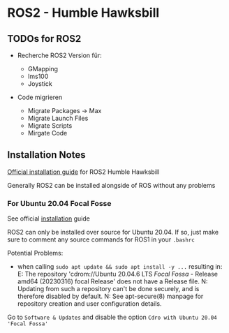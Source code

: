 # ROS2 - Humble Hawksbill

## TODOs for ROS2
- Recherche ROS2 Version für:
    - GMapping
    - lms100
    - Joystick

- Code migrieren
    - Migrate Packages -> Max
    - Migrate Launch Files
    - Migrate Scripts
    - Mirgate Code
 

## Installation Notes
[Official installation guide](https://docs.ros.org/en/humble/Installation.html) for ROS2 Humble Hawksbill

Generally ROS2 can be installed alongside of ROS without any problems

### For Ubuntu 20.04 Focal Fosse
See official [installation](https://docs.ros.org/en/humble/Installation/Alternatives/Ubuntu-Development-Setup.html) guide

ROS2 can only be installed over source for Ubuntu 20.04.
If so, just make sure to comment any source commands for ROS1 in your `.bashrc`

Potential Problems:

- when calling ```sudo apt update && sudo apt install -y ...``` resulting in:
        E: The repository 'cdrom://Ubuntu 20.04.6 LTS _Focal Fossa_ - Release amd64 (20230316) focal Release' does not have a Release file.
        N: Updating from such a repository can't be done securely, and is therefore disabled by default.
        N: See apt-secure(8) manpage for repository creation and user configuration details.
    
Go to `Software & Updates` and disable the option `Cdro with Ubuntu 20.04 'Focal Fossa'`
